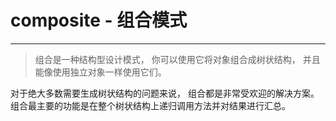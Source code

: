 # composite - 组合模式

<hr/>

> 组合是一种结构型设计模式， 你可以使用它将对象组合成树状结构， 并且能像使用独立对象一样使用它们。

对于绝大多数需要生成树状结构的问题来说， 组合都是非常受欢迎的解决方案。 组合最主要的功能是在整个树状结构上递归调用方法并对结果进行汇总。
